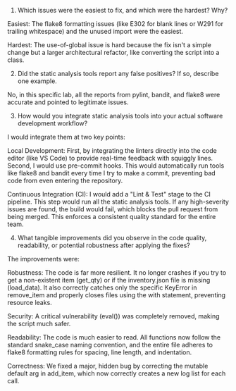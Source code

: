 1. Which issues were the easiest to fix, and which were the hardest? Why?

Easiest: The flake8 formatting issues (like E302 for blank lines or W291 for trailing whitespace) and the unused import were the easiest.

Hardest: The use-of-global issue is hard because the fix isn't a simple change but a larger architectural refactor, like converting the script into a class.

2. Did the static analysis tools report any false positives? If so, describe one example.

No, in this specific lab, all the reports from pylint, bandit, and flake8 were accurate and pointed to legitimate issues.

3. How would you integrate static analysis tools into your actual software development workflow?

I would integrate them at two key points:

Local Development: First, by integrating the linters directly into the code editor (like VS Code) to provide real-time feedback with squiggly lines. Second, I would use pre-commit hooks. This would automatically run tools like flake8 and bandit every time I try to make a commit, preventing bad code from even entering the repository.

Continuous Integration (CI): I would add a "Lint & Test" stage to the CI pipeline. This step would run all the static analysis tools. If any high-severity issues are found, the build would fail, which blocks the pull request from being merged. This enforces a consistent quality standard for the entire team.

4. What tangible improvements did you observe in the code quality, readability, or potential robustness after applying the fixes?

The improvements were:

Robustness: The code is far more resilient. It no longer crashes if you try to get a non-existent item (get_qty) or if the inventory.json file is missing (load_data). It also correctly catches only the specific KeyError in remove_item and properly closes files using the with statement, preventing resource leaks.

Security: A critical vulnerability (eval()) was completely removed, making the script much safer.

Readability: The code is much easier to read. All functions now follow the standard snake_case naming convention, and the entire file adheres to flake8 formatting rules for spacing, line length, and indentation.

Correctness: We fixed a major, hidden bug by correcting the mutable default arg in add_item, which now correctly creates a new log list for each call.
